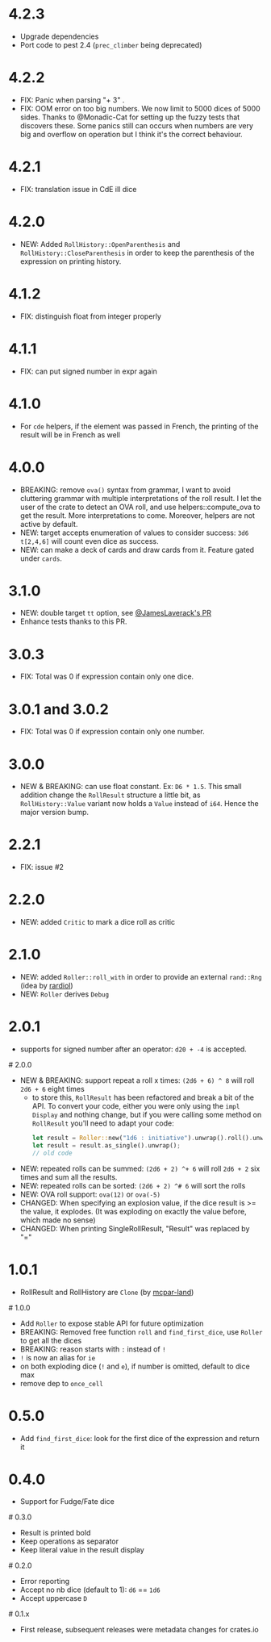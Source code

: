 # 4.2.3
- Upgrade dependencies
- Port code to pest 2.4 (`prec_climber` being deprecated)

# 4.2.2
- FIX: Panic when parsing "+ 3" .
- FIX: OOM error on too big numbers. We now limit to 5000 dices of 5000 sides.
Thanks to @Monadic-Cat for setting up the fuzzy tests that discovers these.
Some panics still can occurs when numbers are very big and overflow on operation but I 
think it's the correct behaviour.

# 4.2.1
- FIX: translation issue in CdE ill dice

# 4.2.0
- NEW: Added `RollHistory::OpenParenthesis` and `RollHistory::CloseParenthesis` in order
  to keep the parenthesis of the expression on printing history.

# 4.1.2
- FIX: distinguish float from integer properly

# 4.1.1
- FIX: can put signed number in expr again

# 4.1.0
- For `cde` helpers, if the element was passed in French, the printing of the result will
  be in French as well

# 4.0.0
- BREAKING: remove `ova()` syntax from grammar, I want to avoid cluttering grammar with
  multiple interpretations of the roll result. I let the user of the crate to detect an
  OVA roll, and use helpers::compute_ova to get the result. More interpretations to come.
  Moreover, helpers are not active by default.
- NEW: target accepts enumeration of values to consider success: `3d6 t[2,4,6]` will count
  even dice as success.
- NEW: can make a deck of cards and draw cards from it. Feature gated under `cards`.

# 3.1.0
- NEW: double target `tt` option, see [@JamesLaverack's
  PR](https://github.com/Geobert/caith/pull/3)
- Enhance tests thanks to this PR.

# 3.0.3
- FIX: Total was 0 if expression contain only one dice.

# 3.0.1 and 3.0.2
- FIX: Total was 0 if expression contain only one number.

# 3.0.0
- NEW & BREAKING: can use float constant. Ex: `D6 * 1.5`. This small addition change the
  `RollResult` structure a little bit, as `RollHistory::Value` variant now holds a
  `Value` instead of `i64`. Hence the major version bump.

# 2.2.1
- FIX: issue #2

# 2.2.0
- NEW: added `Critic` to mark a dice roll as critic

# 2.1.0
- NEW: added `Roller::roll_with` in order to provide an external `rand::Rng` (idea by
  [rardiol](https://github.com/rardiol))
- NEW: `Roller` derives `Debug`

# 2.0.1
- supports for signed number after an operator: `d20 + -4` is accepted.

# 2.0.0
- NEW & BREAKING: support repeat a roll x times: `(2d6 + 6) ^ 8` will roll `2d6 + 6` eight times
    - to store this, `RollResult` has been refactored and break a bit of the API. To
      convert your code, either you were only using the `impl Display` and nothing change,
      but if you were calling some method on `RollResult` you'll need to adapt your code:
      ```rust
      let result = Roller::new("1d6 : initiative").unwrap().roll().unwrap();
      let result = result.as_single().unwrap();
      // old code
      ```
- NEW: repeated rolls can be summed: `(2d6 + 2) ^+ 6` will roll `2d6 + 2` six times and
  sum all the results.
- NEW: repeated rolls can be sorted: `(2d6 + 2) ^# 6` will sort the rolls
- NEW: OVA roll support: `ova(12)` or `ova(-5)`
- CHANGED: When specifying an explosion value, if the dice result is >= the value, it
  explodes. (It was exploding on exactly the value before, which made no sense)
- CHANGED: When printing SingleRollResult, "Result" was replaced by "="

# 1.0.1
- RollResult and RollHistory are `Clone` (by [mcpar-land](https://github.com/mcpar-land))

# 1.0.0
- Add `Roller` to expose stable API for future optimization
- BREAKING: Removed free function `roll` and `find_first_dice`, use `Roller` to get all the dices
- BREAKING: reason starts with `:` instead of `!` 
- `!` is now an alias for `ie`
- on both exploding dice (`!` and `e`), if number is omitted, default to dice max
- remove dep to `once_cell`

# 0.5.0
- Add `find_first_dice`: look for the first dice of the expression and return it

# 0.4.0
- Support for Fudge/Fate dice

# 0.3.0
- Result is printed bold
- Keep operations as separator
- Keep literal value in the result display

# 0.2.0
- Error reporting
- Accept no nb dice (default to 1): `d6` == `1d6`
- Accept uppercase `D`

# 0.1.x
- First release, subsequent releases were metadata changes for crates.io